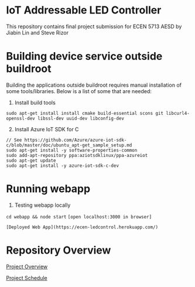 # IoT Addressable LED Controller
This repository contains final project submission for ECEN 5713 AESD by Jiabin Lin and Steve Rizor

# Building device service outside buildroot
Building the applications outside buildroot requires manual installation of some tools/libraries. Below is a list of some that are needed:

1. Install build tools

```sudo apt-get install install cmake build-essential scons git libcurl4-openssl-dev libssl-dev uuid-dev libconfig-dev```

2. Install Azure IoT SDK for C
```
// See https://github.com/Azure/azure-iot-sdk-c/blob/master/doc/ubuntu_apt-get_sample_setup.md
sudo apt-get install -y software-properties-common
sudo add-apt-repository ppa:aziotsdklinux/ppa-azureiot
sudo apt-get update
sudo apt-get install -y azure-iot-sdk-c-dev
```

# Running webapp
1. Testing webapp locally

```cd webapp && node start```
```[open localhost:3000 in browser]```

```[Deployed Web App](https://ecen-ledcontrol.herokuapp.com/)```
# Repository Overview
[Project Overview](https://github.com/cu-ecen-5013/final-project-JiabinLin12/wiki/Project-Overview)

[Project Schedule](https://github.com/cu-ecen-5013/final-project-JiabinLin12/wiki/Final-Project-Assignment-Schedule-Page)
